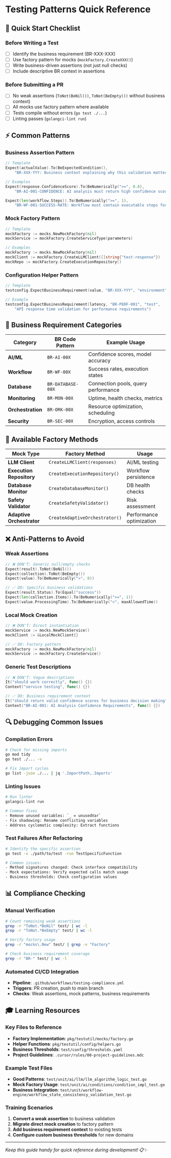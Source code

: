 # Testing Patterns Quick Reference

## 🚀 **Quick Start Checklist**

### **Before Writing a Test**
- [ ] Identify the business requirement (BR-XXX-XXX)
- [ ] Use factory pattern for mocks (`mockFactory.CreateXXX()`)
- [ ] Write business-driven assertions (not just null checks)
- [ ] Include descriptive BR context in assertions

### **Before Submitting a PR**
- [ ] No weak assertions (`ToNot(BeNil())`, `ToNot(BeEmpty())` without business context)
- [ ] All mocks use factory pattern where available
- [ ] Tests compile without errors (`go test ./...`)
- [ ] Linting passes (`golangci-lint run`)

## ⚡ **Common Patterns**

### **Business Assertion Pattern**
```go
// Template
Expect(actualValue).To(BeExpectedCondition(),
    "BR-XXX-YYY: Business context explaining why this validation matters")

// Examples
Expect(response.ConfidenceScore).To(BeNumerically(">=", 0.8),
    "BR-AI-001-CONFIDENCE: AI analysis must return high confidence scores for reliable decision making")

Expect(len(workflow.Steps)).To(BeNumerically(">=", 1),
    "BR-WF-001-SUCCESS-RATE: Workflow must contain executable steps for success tracking")
```

### **Mock Factory Pattern**
```go
// Template
mockFactory := mocks.NewMockFactory(nil)
mockService := mockFactory.CreateServiceType(parameters)

// Examples
mockFactory := mocks.NewMockFactory(nil)
mockClient := mockFactory.CreateLLMClient([]string{"test-response"})
mockRepo := mockFactory.CreateExecutionRepository()
```

### **Configuration Helper Pattern**
```go
// Template
testconfig.ExpectBusinessRequirement(value, "BR-XXX-YYY", "environment", "description")

// Example
testconfig.ExpectBusinessRequirement(latency, "BR-PERF-001", "test",
    "API response time validation for performance requirements")
```

## 🎯 **Business Requirement Categories**

| **Category** | **BR Code Pattern** | **Example Usage** |
|-------------|-------------------|------------------|
| **AI/ML** | `BR-AI-00X` | Confidence scores, model accuracy |
| **Workflow** | `BR-WF-00X` | Success rates, execution states |
| **Database** | `BR-DATABASE-00X` | Connection pools, query performance |
| **Monitoring** | `BR-MON-00X` | Uptime, health checks, metrics |
| **Orchestration** | `BR-ORK-00X` | Resource optimization, scheduling |
| **Security** | `BR-SEC-00X` | Encryption, access controls |

## 🔧 **Available Factory Methods**

| **Mock Type** | **Factory Method** | **Usage** |
|--------------|-------------------|-----------|
| **LLM Client** | `CreateLLMClient(responses)` | AI/ML testing |
| **Execution Repository** | `CreateExecutionRepository()` | Workflow persistence |
| **Database Monitor** | `CreateDatabaseMonitor()` | DB health checks |
| **Safety Validator** | `CreateSafetyValidator()` | Risk assessment |
| **Adaptive Orchestrator** | `CreateAdaptiveOrchestrator()` | Performance optimization |

## ❌ **Anti-Patterns to Avoid**

### **Weak Assertions**
```go
// ❌ DON'T: Generic null/empty checks
Expect(result).ToNot(BeNil())
Expect(collection).ToNot(BeEmpty())
Expect(value).To(BeNumerically(">", 0))

// ✅ DO: Specific business validations
Expect(result.Status).To(Equal("success"))
Expect(len(collection.Items)).To(BeNumerically(">=", 1))
Expect(value.ProcessingTime).To(BeNumerically("<", maxAllowedTime))
```

### **Local Mock Creation**
```go
// ❌ DON'T: Direct instantiation
mockService := mocks.NewMockService()
mockClient := &LocalMockClient{}

// ✅ DO: Factory pattern
mockFactory := mocks.NewMockFactory(nil)
mockService := mockFactory.CreateService()
```

### **Generic Test Descriptions**
```go
// ❌ DON'T: Vague descriptions
It("should work correctly", func() {})
Context("service testing", func() {})

// ✅ DO: Business requirement context
It("should return valid confidence scores for business decision making", func() {})
Context("BR-AI-001: AI Analysis Confidence Requirements", func() {})
```

## 🔍 **Debugging Common Issues**

### **Compilation Errors**
```bash
# Check for missing imports
go mod tidy
go test ./... -v

# Fix import cycles
go list -json ./... | jq '.ImportPath,.Imports'
```

### **Linting Issues**
```bash
# Run linter
golangci-lint run

# Common fixes
- Remove unused variables: `_ = unusedVar`
- Fix shadowing: Rename conflicting variables
- Address cyclomatic complexity: Extract functions
```

### **Test Failures After Refactoring**
```bash
# Identify the specific assertion
go test -v ./path/to/test -run TestSpecificFunction

# Common issues:
- Method signatures changed: Check interface compatibility
- Mock expectations: Verify expected calls match usage
- Business thresholds: Check configuration values
```

## 📊 **Compliance Checking**

### **Manual Verification**
```bash
# Count remaining weak assertions
grep -r "ToNot.*BeNil" test/ | wc -l
grep -r "ToNot.*BeEmpty" test/ | wc -l

# Verify factory usage
grep -r "mocks\.New" test/ | grep -v "Factory"

# Check business requirement coverage
grep -r "BR-" test/ | wc -l
```

### **Automated CI/CD Integration**
- **Pipeline**: `.github/workflows/testing-compliance.yml`
- **Triggers**: PR creation, push to main branch
- **Checks**: Weak assertions, mock patterns, business requirements

## 🎓 **Learning Resources**

### **Key Files to Reference**
- **Factory Implementation**: `pkg/testutil/mocks/factory.go`
- **Helper Functions**: `pkg/testutil/config/helpers.go`
- **Business Thresholds**: `test/config/thresholds.yaml`
- **Project Guidelines**: `.cursor/rules/00-project-guidelines.mdc`

### **Example Test Files**
- **Good Patterns**: `test/unit/ai/llm/llm_algorithm_logic_test.go`
- **Mock Factory Usage**: `test/unit/ai/conditions/condition_impl_test.go`
- **Business Integration**: `test/unit/workflow-engine/workflow_state_consistency_validation_test.go`

### **Training Scenarios**
1. **Convert a weak assertion** to business validation
2. **Migrate direct mock creation** to factory pattern
3. **Add business requirement context** to existing tests
4. **Configure custom business thresholds** for new domains

---

*Keep this guide handy for quick reference during development!* 📋✨
